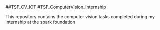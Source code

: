 ##TSF_CV_IOT
#TSF_ComputerVision_Internship

This repository contains the computer vision tasks completed during my internship at the spark foundation
